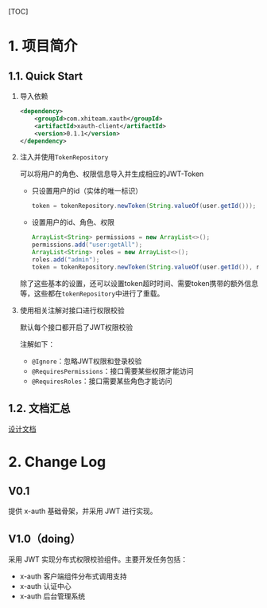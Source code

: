 [TOC]

# 1. 项目简介

## 1.1. Quick Start

1. 导入依赖

   ```xml
   <dependency>
       <groupId>com.xhiteam.xauth</groupId>
       <artifactId>xauth-client</artifactId>
       <version>0.1.1</version>
   </dependency>
   ```
   
2. 注入并使用`TokenRepository`

   可以将用户的角色、权限信息导入并生成相应的JWT-Token

   - 只设置用户的id（实体的唯一标识）
   
     ```java
     token = tokenRepository.newToken(String.valueOf(user.getId()));
     ```
   
   - 设置用户的id、角色、权限
   
     ```java
     ArrayList<String> permissions = new ArrayList<>();
     permissions.add("user:getAll");
     ArrayList<String> roles = new ArrayList<>();
     roles.add("admin");
     token = tokenRepository.newToken(String.valueOf(user.getId()), roles, permissions, null);
     ```
   
   除了这些基本的设置，还可以设置token超时时间、需要token携带的额外信息等，这些都在`tokenRepository`中进行了重载。
   
3. 使用相关注解对接口进行权限校验

   默认每个接口都开启了JWT权限校验

   注解如下：

   - `@Ignore`：忽略JWT权限和登录校验
   - `@RequiresPermissions`：接口需要某些权限才能访问
   - `@RequiresRoles`：接口需要某些角色才能访问

## 1.2. 文档汇总

[设计文档](./doc/design-document.md)

# 2. Change Log

## V0.1

提供 x-auth 基础骨架，并采用 JWT 进行实现。

## V1.0（doing）

采用 JWT 实现分布式权限校验组件。主要开发任务包括：

- x-auth 客户端组件分布式调用支持
- x-auth 认证中心
- x-auth 后台管理系统